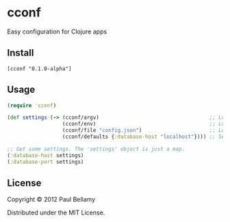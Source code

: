 # cconf

Easy configuration for Clojure apps

## Install

```
[cconf "0.1.0-alpha"]
```

## Usage

```Clojure
(require 'cconf)

(def settings (-> (cconf/argv)                                    ;; Load command-line arguments    (highest priority)
                  (cconf/env)                                     ;; Load environment variables
                  (cconf/file "config.json")                      ;; Load options from config.json
                  (cconf/defaults {:database-host "localhost"}))) ;; Set some default options       (lowest priority)

;; Get some settings. The 'settings' object is just a map.
(:database-host settings)
(:database-port settings)
```

## License

Copyright © 2012 Paul Bellamy

Distributed under the MIT License.

